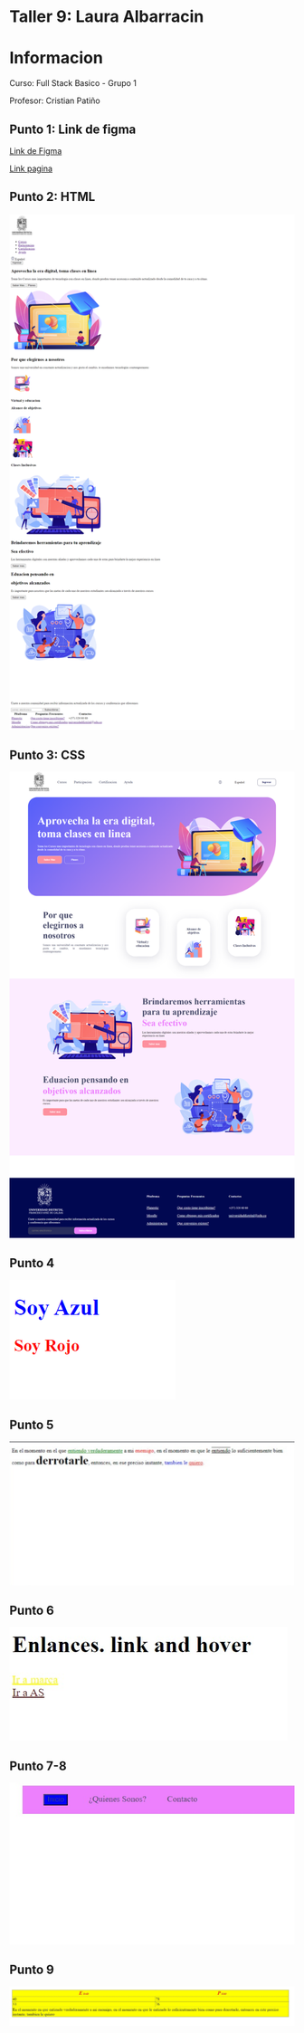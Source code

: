 <h1>Taller 9: Laura Albarracin</h1>

<h1>Informacion</h2>
<p>Curso: Full Stack Basico - Grupo 1</p>
<p>Profesor: Cristian Patiño</a>

<h2>Punto 1: Link de figma</h2>
<a href="https://www.figma.com/file/jQSuHHzzQVeWHFsXltMdzj/Laura-Albarracin---Ejercicio-9?type=design&node-id=0%3A1&mode=design&t=39Q4toQcx0ZL2K4p-1">Link de Figma</a>

<a href="file:///C:/Users/user/OneDrive/Documentos/Taller/TallerPagina/index.html">Link pagina</a>

<h2>Punto 2: HTML</h2>
<img src="./Public%201/Images/Html.png" alt="html">

<h2>Punto 3: CSS</h2>
<img src="./Public%201/Images/Css.png">

<h2>Punto 4</h2>
<img src="./Public%201/Images/Punto%204.png">

<h2>Punto 5</h2>

<img src="./Public%201/Images/Punto%205.png.jpeg">

<h2>Punto 6</h2>

<img src="./Public 1/Images/Punto 6.jpeg">

<h2>Punto 7-8</h2>
<img src="./Public 1/Images/Punto 7-8.jpeg">

<h2>Punto 9</h2>
<img src="./Public 1/Images/Punto 9.jpeg">
